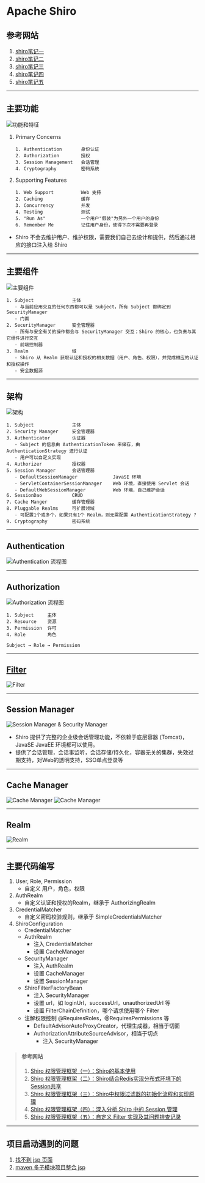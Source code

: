 # Apache Shiro

## 参考网站
1. [shiro笔记一](https://blog.csdn.net/u011781521/article/details/55094751)
2. [shiro笔记二](https://blog.csdn.net/u011781521/article/details/74857440)
3. [shiro笔记三](https://blog.csdn.net/u011781521/article/details/74892074)
4. [shiro笔记四](https://blog.csdn.net/u011781521/article/details/74907197)
5. [shiro笔记五](https://blog.csdn.net/u011781521/article/details/75172983)
---
## 主要功能
![功能和特征](./doc/功能和特征.png)
1. Primary Concerns
    ```
    1. Authentication       身份认证
    2. Authorization        授权
    3. Session Management   会话管理
    4. Cryptography         密码系统
    ```
2. Supporting Features
    ```
    1. Web Support          Web 支持
    2. Caching              缓存
    3. Concurrency          并发
    4. Testing              测试
    5. "Run As"             一个用户"假装"为另外一个用户的身份
    6. Remember Me          记住用户身份，使得下次不需要再登录
    ```
- Shiro 不会去维护用户、维护权限，需要我们自己去设计和提供，然后通过相应的接口注入给 Shiro
---
## 主要组件
![主要组件](./doc/主要组件.png)
```
1. Subject              主体
   - 与当前应用交互的任何东西都可以是 Subject，所有 Subject 都绑定到 SecurityManager
   - 门面
2. SecurityManager      安全管理器
   - 所有与安全有关的操作都会与 SecurityManager 交互；Shiro 的核心，也负责与其它组件进行交互
   - 前端控制器
3. Realm                域
   - Shiro 从 Realm 获取认证和授权的相关数据（用户、角色、权限），并完成相应的认证和授权操作
   - 安全数据源
```
---
## 架构
![架构](./doc/架构.jpg)
```
1. Subject              主体
2. Security Manager     安全管理器
3. Authenticator        认证器
   - Subject 的信息由 AuthenticationToken 来储存，由 AuthenticationStrategy 进行认证
   - 用户可以自定义实现
4. Authorizer           授权器
5. Session Manager      会话管理器
   - DefaultSessionManager             JavaSE 环境
   - ServletContainerSessionManager    Web 环境，直接使用 Servlet 会话
   - DefaultWebSessionManager          Web 环境，自己维护会话
6. SessionDao           CRUD
7. Cache Manger         缓存管理器
8. Pluggable Realms     可扩展领域
   - 可配置1个或多个，如果只有1个 Realm，则无需配置 AuthenticationStrategy ?
9. Cryptography         密码系统
```
---
## Authentication
![Authentication 流程图](./doc/Authentication.png)

---
## Authorization
![Authorization 流程图](./doc/Authorization.png)

```
1. Subject     主体
2. Resource    资源
3. Permission  许可
4. Role        角色

Subject → Role → Permission
```
---
## [Filter](https://www.cnblogs.com/yoohot/p/6085830.html)
![Filter](./doc/Filter.png)

---
## Session Manager
![Session Manager & Security Manager](./doc/Session%20Manager%20&%20Security%20Manager.png)
- Shiro 提供了完整的企业级会话管理功能，不依赖于底层容器 (Tomcat)，JavaSE JavaEE 环境都可以使用。
- 提供了会话管理，会话事监听，会话存储/持久化，容器无关的集群，失效过期支持，对Web的透明支持，SSO单点登录等
---
## Cache Manager
![Cache Manager](./doc/Cache%20Manager%201.png)
![Cache Manager](./doc/Cache%20Manager%202.png)

---
## Realm
![Realm](./doc/Realm.png)

---
## 主要代码编写
1. User, Role, Permission
   - 自定义 用户，角色，权限
2. AuthRealm
   - 自定义认证和授权的Realm，继承于 AuthorizingRealm
3. CredentialMatcher
   - 自定义密码校验规则，继承于 SimpleCredentialsMatcher
4. ShiroConfiguration
   - CredentialMatcher
   - AuthRealm
      - 注入 CredentialMatcher
      - 设置 CacheManager
   - SecurityManager
      - 注入 AuthRealm
      - 设置 CacheManager
      - 设置 SessionManager
   - ShiroFilterFactoryBean
      - 注入 SecurityManager
      - 设置 url，如 loginUrl，successUrl，unauthorizedUrl 等
      - 设置 FilterChainDefinition，哪个请求使用哪个 Filter
   - 注解权限控制 @RequiresRoles，@RequiresPermissions 等
      - DefaultAdvisorAutoProxyCreator，代理生成器，相当于切面
      - AuthorizationAttributeSourceAdvisor，相当于切点
         - 注入 SecurityManager
>#### 参考网站
>1. [Shiro 权限管理框架（一）：Shiro的基本使用](https://www.guitu18.com/post/2019/07/26/43.html)
>2. [Shiro 权限管理框架（二）：Shiro结合Redis实现分布式环境下的Session共享](https://www.guitu18.com/post/2019/07/28/44.html)
>3. [Shiro 权限管理框架（三）：Shiro中权限过滤器的初始化流程和实现原理](https://www.guitu18.com/post/2019/08/01/45.html)
>4. [Shiro 权限管理框架（四）：深入分析 Shiro 中的 Session 管理](https://www.guitu18.com/post/2019/08/08/46.html)
>5. [Shiro 权限管理框架（五）：自定义 Filter 实现及其问题排查记录](https://www.guitu18.com/post/2020/01/06/64.html)
---
## 项目启动遇到的问题
1. [找不到 jsp 页面](https://www.pianshen.com/article/733790820/)
2. [maven 多子模块项目整合 jsp](https://blog.csdn.net/hp_yangpeng/article/details/89067596)
---
